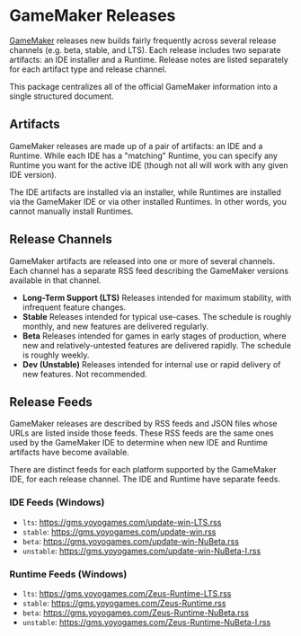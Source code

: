 # GameMaker Releases

[GameMaker](https://gamemaker.io/) releases new builds fairly frequently across several release channels (e.g. beta, stable, and LTS). Each release includes two separate artifacts: an IDE installer and a Runtime. Release notes are listed separately for each artifact type and release channel.

This package centralizes all of the official GameMaker information into a single structured document.

## Artifacts

GameMaker releases are made up of a pair of artifacts: an IDE and a Runtime. While each IDE has a "matching" Runtime, you can specify any Runtime you want for the active IDE (though not all will work with any given IDE version).

The IDE artifacts are installed via an installer, while Runtimes are installed via the GameMaker IDE or via other installed Runtimes. In other words, you cannot manually install Runtimes.

## Release Channels

GameMaker artifacts are released into one or more of several channels. Each channel has a separate RSS feed describing the GameMaker versions available in that channel.

- **Long-Term Support (LTS)** Releases intended for maximum stability, with infrequent feature changes.
- **Stable** Releases intended for typical use-cases. The schedule is roughly monthly, and new features are delivered regularly.
- **Beta** Releases intended for games in early stages of production, where new and relatively-untested features are delivered rapidly. The schedule is roughly weekly.
- **Dev (Unstable)** Releases intended for internal use or rapid delivery of new features. Not recommended.

## Release Feeds

GameMaker releases are described by RSS feeds and JSON files whose URLs are listed inside those feeds. These RSS feeds are the same ones used by the GameMaker IDE to determine when new IDE and Runtime artifacts have become available.

There are distinct feeds for each platform supported by the GameMaker IDE, for each release channel. The IDE and Runtime have separate feeds.

### IDE Feeds (Windows)

- `lts`: https://gms.yoyogames.com/update-win-LTS.rss
- `stable`: https://gms.yoyogames.com/update-win.rss
- `beta`: https://gms.yoyogames.com/update-win-NuBeta.rss
- `unstable`: https://gms.yoyogames.com/update-win-NuBeta-I.rss

### Runtime Feeds (Windows)

- `lts`: https://gms.yoyogames.com/Zeus-Runtime-LTS.rss
- `stable`: https://gms.yoyogames.com/Zeus-Runtime.rss
- `beta`: https://gms.yoyogames.com/Zeus-Runtime-NuBeta.rss
- `unstable`: https://gms.yoyogames.com/Zeus-Runtime-NuBeta-I.rss

